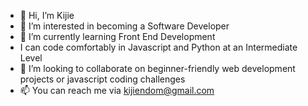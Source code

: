 - 👋 Hi, I’m Kijie
- 👀 I’m interested in becoming a Software Developer
- 🌱 I’m currently learning Front End Development
- I can code comfortably in Javascript and Python at an Intermediate Level
- 💞️ I’m looking to collaborate on beginner-friendly web development projects or javascript coding challenges
- 📫 You can reach me via kijiendom@gmail.com

<!---
Kjayndom/Kjayndom is a ✨ special ✨ repository because its `README.md` (this file) appears on your GitHub profile.
You can click the Preview link to take a look at your changes.
--->
